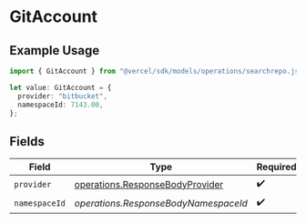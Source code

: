 # GitAccount

## Example Usage

```typescript
import { GitAccount } from "@vercel/sdk/models/operations/searchrepo.js";

let value: GitAccount = {
  provider: "bitbucket",
  namespaceId: 7143.00,
};
```

## Fields

| Field                                                                              | Type                                                                               | Required                                                                           | Description                                                                        |
| ---------------------------------------------------------------------------------- | ---------------------------------------------------------------------------------- | ---------------------------------------------------------------------------------- | ---------------------------------------------------------------------------------- |
| `provider`                                                                         | [operations.ResponseBodyProvider](../../models/operations/responsebodyprovider.md) | :heavy_check_mark:                                                                 | N/A                                                                                |
| `namespaceId`                                                                      | *operations.ResponseBodyNamespaceId*                                               | :heavy_check_mark:                                                                 | N/A                                                                                |
